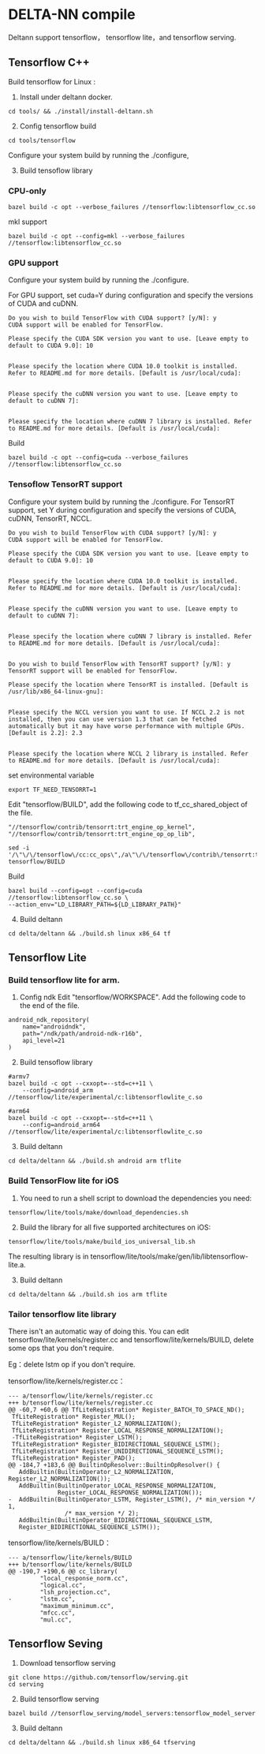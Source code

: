 
# DELTA-NN compile

Deltann support tensorflow， tensorflow lite，and tensorflow serving.

## Tensorflow C++
Build tensorflow for Linux :

1. Install under deltann docker.

```
cd tools/ && ./install/install-deltann.sh
```

2. Config tensorflow build
```
cd tools/tensorflow
```
Configure your system build by running the ./configure,


3. Build tensoflow library

### CPU-only

```
bazel build -c opt --verbose_failures //tensorflow:libtensorflow_cc.so
```

mkl support 
```
bazel build -c opt --config=mkl --verbose_failures //tensorflow:libtensorflow_cc.so
```

### GPU support

Configure your system build by running the ./configure.

For GPU support, set cuda=Y during configuration and specify the versions of CUDA and cuDNN.
```
Do you wish to build TensorFlow with CUDA support? [y/N]: y
CUDA support will be enabled for TensorFlow.

Please specify the CUDA SDK version you want to use. [Leave empty to default to CUDA 9.0]: 10


Please specify the location where CUDA 10.0 toolkit is installed. Refer to README.md for more details. [Default is /usr/local/cuda]:


Please specify the cuDNN version you want to use. [Leave empty to default to cuDNN 7]:


Please specify the location where cuDNN 7 library is installed. Refer to README.md for more details. [Default is /usr/local/cuda]:
```

Build

```
bazel build -c opt --config=cuda --verbose_failures //tensorflow:libtensorflow_cc.so
```

### Tensoflow TensorRT support

Configure your system build by running the ./configure.
For TensorRT support, set Y during configuration and specify the versions of CUDA,  cuDNN, TensorRT, NCCL.

```
Do you wish to build TensorFlow with CUDA support? [y/N]: y
CUDA support will be enabled for TensorFlow.

Please specify the CUDA SDK version you want to use. [Leave empty to default to CUDA 9.0]: 10


Please specify the location where CUDA 10.0 toolkit is installed. Refer to README.md for more details. [Default is /usr/local/cuda]:


Please specify the cuDNN version you want to use. [Leave empty to default to cuDNN 7]:


Please specify the location where cuDNN 7 library is installed. Refer to README.md for more details. [Default is /usr/local/cuda]:


Do you wish to build TensorFlow with TensorRT support? [y/N]: y
TensorRT support will be enabled for TensorFlow.

Please specify the location where TensorRT is installed. [Default is /usr/lib/x86_64-linux-gnu]:


Please specify the NCCL version you want to use. If NCCL 2.2 is not installed, then you can use version 1.3 that can be fetched automatically but it may have worse performance with multiple GPUs. [Default is 2.2]: 2.3


Please specify the location where NCCL 2 library is installed. Refer to README.md for more details. [Default is /usr/local/cuda]:

```

set environmental variable

```
export TF_NEED_TENSORRT=1
```

Edit "tensorflow/BUILD", add the following code to tf_cc_shared_object of the file.

```
"//tensorflow/contrib/tensorrt:trt_engine_op_kernel",
"//tensorflow/contrib/tensorrt:trt_engine_op_op_lib",
```

```
sed -i '/\"\/\/tensorflow\/cc:cc_ops\",/a\"\/\/tensorflow\/contrib\/tensorrt:trt_engine_op_kernel\",\n\"\/\/tensorflow\/contrib\/tensorrt:trt_engine_op_op_lib\",' tensorflow/BUILD
```

Build

```
bazel build --config=opt --config=cuda  //tensorflow:libtensorflow_cc.so \
--action_env="LD_LIBRARY_PATH=${LD_LIBRARY_PATH}"
```

4. Build deltann

```
cd delta/deltann && ./build.sh linux x86_64 tf
```


## Tensorflow Lite
### Build tensorflow lite for arm.
1. Config ndk
Edit "tensorflow/WORKSPACE". Add the following code to the end of the file.

```
android_ndk_repository(
    name="androidndk",
    path="/ndk/path/android-ndk-r16b",
    api_level=21
)
```
2. Build tensoflow library

```
#armv7
bazel build -c opt --cxxopt=--std=c++11 \
    --config=android_arm //tensorflow/lite/experimental/c:libtensorflowlite_c.so

#arm64
bazel build -c opt --cxxopt=--std=c++11 \
    --config=android_arm64 //tensorflow/lite/experimental/c:libtensorflowlite_c.so
```

3. Build deltann

```
cd delta/deltann && ./build.sh android arm tflite
```

### Build TensorFlow lite for iOS

1. You need to run a shell script to download the dependencies you need:

```
tensorflow/lite/tools/make/download_dependencies.sh
```

2.  Build the library for all five supported architectures on iOS:

```
tensorflow/lite/tools/make/build_ios_universal_lib.sh
```
The resulting library is in tensorflow/lite/tools/make/gen/lib/libtensorflow-lite.a.


3. Build deltann

```
cd delta/deltann && ./build.sh ios arm tflite
```

### Tailor tensorflow lite library

There isn't an automatic way of doing this. You can edit tensorflow/lite/kernels/register.cc and tensorflow/lite/kernels/BUILD, delete some ops that you don't require.

Eg：delete lstm op if you don't require.

tensorflow/lite/kernels/register.cc：

```
--- a/tensorflow/lite/kernels/register.cc
+++ b/tensorflow/lite/kernels/register.cc
@@ -60,7 +60,6 @@ TfLiteRegistration* Register_BATCH_TO_SPACE_ND();
 TfLiteRegistration* Register_MUL();
 TfLiteRegistration* Register_L2_NORMALIZATION();
 TfLiteRegistration* Register_LOCAL_RESPONSE_NORMALIZATION();
 -TfLiteRegistration* Register_LSTM();
 TfLiteRegistration* Register_BIDIRECTIONAL_SEQUENCE_LSTM();
 TfLiteRegistration* Register_UNIDIRECTIONAL_SEQUENCE_LSTM();
 TfLiteRegistration* Register_PAD();
@@ -184,7 +183,6 @@ BuiltinOpResolver::BuiltinOpResolver() {
   AddBuiltin(BuiltinOperator_L2_NORMALIZATION, Register_L2_NORMALIZATION());
   AddBuiltin(BuiltinOperator_LOCAL_RESPONSE_NORMALIZATION,
              Register_LOCAL_RESPONSE_NORMALIZATION());
-  AddBuiltin(BuiltinOperator_LSTM, Register_LSTM(), /* min_version */ 1,
                /* max_version */ 2);
   AddBuiltin(BuiltinOperator_BIDIRECTIONAL_SEQUENCE_LSTM,
   Register_BIDIRECTIONAL_SEQUENCE_LSTM());
```

tensorflow/lite/kernels/BUILD：

```
--- a/tensorflow/lite/kernels/BUILD
+++ b/tensorflow/lite/kernels/BUILD
@@ -190,7 +190,6 @@ cc_library(
         "local_response_norm.cc",
         "logical.cc",
         "lsh_projection.cc",
-        "lstm.cc",
         "maximum_minimum.cc",
         "mfcc.cc",
         "mul.cc",
```

## Tensorflow Seving
1. Download tensorflow serving

```
git clone https://github.com/tensorflow/serving.git
cd serving
```

2. Build tensorflow serving

```
bazel build //tensorflow_serving/model_servers:tensorflow_model_server
```

3. Build deltann

```
cd delta/deltann && ./build.sh linux x86_64 tfserving
```
